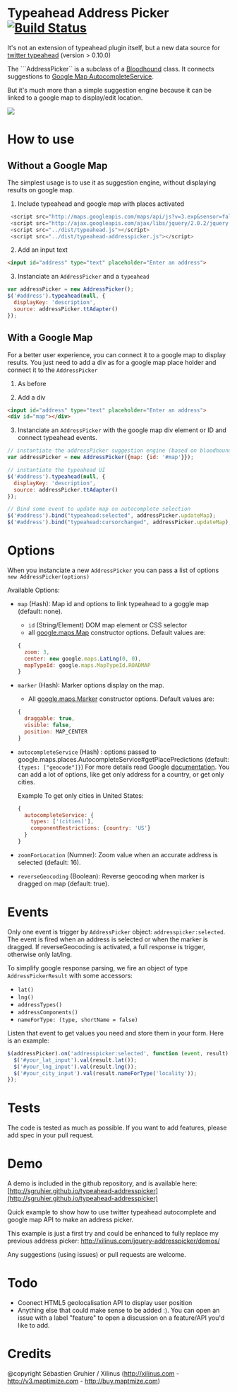 # Typeahead Address Picker [![Build Status](https://api.travis-ci.org/sgruhier/typeahead-addresspicker.png)](http://travis-ci.org/sgruhier/typeahead-addresspicker)

It's not an extension of typeahead plugin itself, but a new data source for [twitter typeahead](http://twitter.github.io/typeahead.js/) (version > 0.10.0)

The ```AddressPicker`` is a subclass of a [Bloodhound](https://github.com/twitter/typeahead.js/blob/master/doc/bloodhound.md) class. It connects suggestions to [Google Map AutocompleteService](https://developers.google.com/maps/documentation/javascript/reference#AutocompleteService).

But it's much more than a simple suggestion engine because it can be linked to a google map to display/edit location.

<img src="https://raw.github.com/sgruhier/typeahead-addresspicker/master/screenshot.png"/>

# How to use

## Without a Google Map

The simplest usage is to use it as suggestion engine, without displaying results on google map.

1) Include typeahead and google map with places activated

```js
 <script src="http://maps.googleapis.com/maps/api/js?v=3.exp&sensor=false&libraries=places"></script>
 <script src="http://ajax.googleapis.com/ajax/libs/jquery/2.0.2/jquery.min.js"></script>
 <script src="../dist/typeahead.js"></script>
 <script src="../dist/typeahead-addresspicker.js"></script>
```

2) Add an input text

```html
<input id="address" type="text" placeholder="Enter an address">
```

3) Instanciate an ```AddressPicker``` and a ```typeahead```

```js
var addressPicker = new AddressPicker();
$('#address').typeahead(null, {
  displayKey: 'description',
  source: addressPicker.ttAdapter()
});
```

## With a Google Map

For a better user experience, you can connect it to a google map to display results. 
You just need to add a  div as for a google map place holder and connect it to the ```AddressPicker```

1) As before

2) Add a div

```html
<input id="address" type="text" placeholder="Enter an address">
<div id="map"></div>
```

3) Instanciate an ```AddressPicker``` with the google map div element or ID and connect typeahead events.

```js
// instantiate the addressPicker suggestion engine (based on bloodhound)
var addressPicker = new AddressPicker({map: {id: '#map'}});

// instantiate the typeahead UI
$('#address').typeahead(null, {
  displayKey: 'description',
  source: addressPicker.ttAdapter()
});

// Bind some event to update map on autocomplete selection
$('#address').bind("typeahead:selected", addressPicker.updateMap);
$('#address').bind("typeahead:cursorchanged", addressPicker.updateMap);
```


# Options

When you instanciate a new ```AddressPicker``` you can pass a list of options ```new AddressPicker(options)```

Available Options:

* ```map``` (Hash): Map id and options to link typeahead to a goggle map (default: none).

    * ```id``` (String/Element) DOM map element or CSS selector
    * all [google.maps.Map](https://developers.google.com/maps/documentation/javascript/reference?csw=1#MapOptions) constructor options. Default values are:
    ```js 
    {
      zoom: 3,
      center: new google.maps.LatLng(0, 0),
      mapTypeId: google.maps.MapTypeId.ROADMAP
    }
    ```

* ```marker``` (Hash): Marker options display on the map.

    * All [google.maps.Marker](https://developers.google.com/maps/documentation/javascript/reference?csw=1#MarkerOptions) constructor options.
    Default values are:
    ```js 
    {
      draggable: true,
      visible: false,
      position: MAP_CENTER
    }
    ```
* ```autocompleteService``` (Hash) : options passed to google.maps.places.AutocompleteService#getPlacePredictions (default: ```{types: ["geocode"]}```)
For more details read Google [documentation](https://developers.google.com/maps/documentation/javascript/reference#AutocompletionRequest). You can add a lot of options, like get only address for a country, or get only cities.

    Example To get only cities in United States: 
    ```js 
    {
      autocompleteService: {
        types: ['(cities)'], 
        componentRestrictions: {country: 'US'}
      }
    }
    ```

* ```zoomForLocation``` (Numner): Zoom value when an accurate address is selected (default: 16).
* ```reverseGeocoding``` (Boolean): Reverse geocoding when marker is dragged on map (default: true).

# Events

Only one event is trigger by ```AddressPicker``` object: ```addresspicker:selected```.
The event is fired when an address is selected or when the marker is dragged. If reverseGeocoding is activated, a full response is trigger, otherwise only lat/lng.

To simplify google response parsing, we fire an object of type ```AddressPickerResult``` with some accessors:
* ```lat()```
* ```lng()```
* ```addressTypes()```
* ```addressComponents()```
* ```nameForType: (type, shortName = false)```

Listen that event to get values you need and store them in your form.
Here is an example:

```js
$(addressPicker).on('addresspicker:selected', function (event, result) {
  $('#your_lat_input').val(result.lat());
  $('#your_lng_input').val(result.lng());
  $('#your_city_input').val(result.nameForType('locality'));
});

``` 
# Tests

The code is tested as much as possible. If you want to add features, please add spec in your pull request.

# Demo

A demo is included in the github repository, and is available here: [http://sgruhier.github.io/typeahead-addresspicker](http://sgruhier.github.io/typeahead-addresspicker)

Quick example to show how to use twitter typeahead autocomplete and google map API to make an address picker.

This example is just a first try and could be enhanced to fully replace my previous address picker: http://xilinus.com/jquery-addresspicker/demos/

Any suggestions (using issues) or pull requests are welcome.


# Todo

* Coonect HTML5 geolocalisation API to display user position
* Anything else that could make sense to be added :). You can open an issue with a label "feature" to open a discussion on a feature/API you'd like to add.

# Credits

@copyright Sébastien Gruhier / Xilinus (http://xilinus.com - http://v3.maptimize.com - http://buy.maptmize.com)
